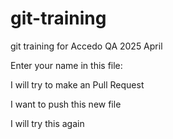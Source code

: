 # git-training
git training for Accedo QA 2025 April

Enter your name in this file:

I will try to make an Pull Request

I want to push this new file


I will try this again
